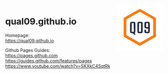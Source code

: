 <img src="images/q09-vector.svg" align="right" width="150" height="150" >

# qual09.github.io

Homepage:  
https://qual09.github.io  

Github Pages Guides:  
https://pages.github.com  
https://guides.github.com/features/pages  
https://www.youtube.com/watch?v=SKXkC4SqtRk  

<!-- --- -->

<!-- ![Logo](images/q09-raster.png)  -->

